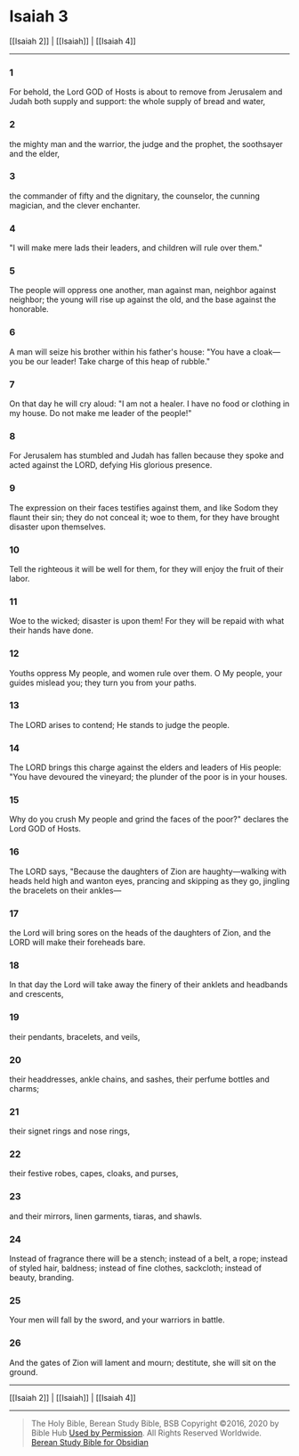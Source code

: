 # Isaiah 3

[[Isaiah 2]] | [[Isaiah]] | [[Isaiah 4]]

---

### 1
For behold, the Lord GOD of Hosts is about to remove from Jerusalem and Judah both supply and support: the whole supply of bread and water,

### 2
the mighty man and the warrior, the judge and the prophet, the soothsayer and the elder,

### 3
the commander of fifty and the dignitary, the counselor, the cunning magician, and the clever enchanter.

### 4
"I will make mere lads their leaders, and children will rule over them."

### 5
The people will oppress one another, man against man, neighbor against neighbor; the young will rise up against the old, and the base against the honorable.

### 6
A man will seize his brother within his father's house: "You have a cloak—you be our leader! Take charge of this heap of rubble."

### 7
On that day he will cry aloud: "I am not a healer. I have no food or clothing in my house. Do not make me leader of the people!"

### 8
For Jerusalem has stumbled and Judah has fallen because they spoke and acted against the LORD, defying His glorious presence.

### 9
The expression on their faces testifies against them, and like Sodom they flaunt their sin; they do not conceal it; woe to them, for they have brought disaster upon themselves.

### 10
Tell the righteous it will be well for them, for they will enjoy the fruit of their labor.

### 11
Woe to the wicked; disaster is upon them! For they will be repaid with what their hands have done.

### 12
Youths oppress My people, and women rule over them. O My people, your guides mislead you; they turn you from your paths.

### 13
The LORD arises to contend; He stands to judge the people.

### 14
The LORD brings this charge against the elders and leaders of His people: "You have devoured the vineyard; the plunder of the poor is in your houses.

### 15
Why do you crush My people and grind the faces of the poor?" declares the Lord GOD of Hosts.

### 16
The LORD says, "Because the daughters of Zion are haughty—walking with heads held high and wanton eyes, prancing and skipping as they go, jingling the bracelets on their ankles—

### 17
the Lord will bring sores on the heads of the daughters of Zion, and the LORD will make their foreheads bare.

### 18
In that day the Lord will take away the finery of their anklets and headbands and crescents,

### 19
their pendants, bracelets, and veils,

### 20
their headdresses, ankle chains, and sashes, their perfume bottles and charms;

### 21
their signet rings and nose rings,

### 22
their festive robes, capes, cloaks, and purses,

### 23
and their mirrors, linen garments, tiaras, and shawls.

### 24
Instead of fragrance there will be a stench; instead of a belt, a rope; instead of styled hair, baldness; instead of fine clothes, sackcloth; instead of beauty, branding.

### 25
Your men will fall by the sword, and your warriors in battle.

### 26
And the gates of Zion will lament and mourn; destitute, she will sit on the ground.

---

[[Isaiah 2]] | [[Isaiah]] | [[Isaiah 4]]

---

> The Holy Bible, Berean Study Bible, BSB
> Copyright &copy;2016, 2020 by Bible Hub
> [Used by Permission](https://berean.bible/terms.htm). All Rights Reserved Worldwide.
> [Berean Study Bible for Obsidian](https://github.com/gapmiss/berean-study-bible-for-obsidian)</small>

